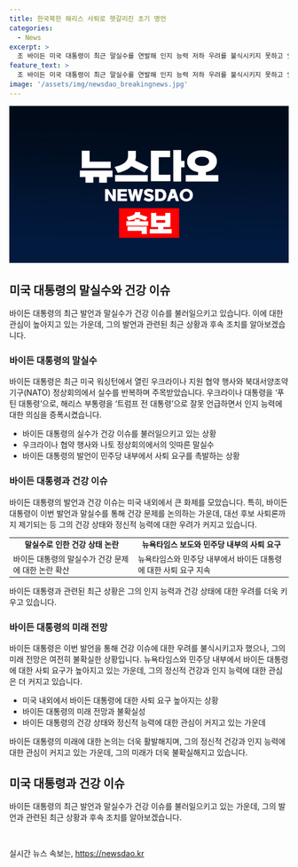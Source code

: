 ```yaml
---
title: 한국북한 해리스 사퇴로 헷갈리진 초기 명언
categories:
  - News
excerpt: >
  조 바이든 미국 대통령이 최근 말실수를 연발해 인지 능력 저하 우려를 불식시키지 못하고 있다. 미국 대통령으로서의 업무수행 능력이 의문을 던지며 대선 후보 사퇴를 촉구하는 목소리가 나오고 있다. 바이든 대통령은 기자회견과 행사에서 여러 차례 지명을 혼동하며 논란을 빚었고, 민주당 의원들과 후원자들 사이에서 사퇴 요구가 확산되고 있다. 이에 대한 트럼프 전 대통령의 비난과 해리스 부통령의 지지율 상승 등이 주목받고 있다. 또한, 바이든 대통령의 건강 상태와 인지력에 대한 우려가 높아지고 있는 추세이다.
feature_text: >
  조 바이든 미국 대통령이 최근 말실수를 연발해 인지 능력 저하 우려를 불식시키지 못하고 있다. 미국 대통령으로서의 업무수행 능력이 의문을 던지며 대선 후보 사퇴를 촉구하는 목소리가 나오고 있다. 바이든 대통령은 기자회견과 행사에서 여러 차례 지명을 혼동하며 논란을 빚었고, 민주당 의원들과 후원자들 사이에서 사퇴 요구가 확산되고 있다. 이에 대한 트럼프 전 대통령의 비난과 해리스 부통령의 지지율 상승 등이 주목받고 있다. 또한, 바이든 대통령의 건강 상태와 인지력에 대한 우려가 높아지고 있는 추세이다.
image: '/assets/img/newsdao_breakingnews.jpg'
---
```


<p><img src="/assets/img/newsdao_breakingnews.jpg" alt="pcversion 속보" /></p>

<h2 data-ke-size="size26">미국 대통령의 말실수와 건강 이슈</h2>

<p data-ke-size="size16">바이든 대통령의 최근 발언과 말실수가 건강 이슈를 불러일으키고 있습니다. 이에 대한 관심이 높아지고 있는 가운데, 그의 발언과 관련된 최근 상황과 후속 조치를 알아보겠습니다.</p>

<h3 data-ke-size="size24">바이든 대통령의 말실수</h3>

<p data-ke-size="size16">바이든 대통령은 최근 미국 워싱턴에서 열린 우크라이나 지원 협약 행사와 북대서양조약기구(NATO) 정상회의에서 실수를 반복하며 주목받았습니다. 우크라이나 대통령을 ‘푸틴 대통령’으로, 해리스 부통령을 ‘트럼프 전 대통령’으로 잘못 언급하면서 인지 능력에 대한 의심을 증폭시켰습니다.</p>

<ul>
  <li>바이든 대통령의 실수가 건강 이슈를 불러일으키고 있는 상황</li>
  <li>우크라이나 협약 행사와 나토 정상회의에서의 잇따른 말실수</li>
  <li>바이든 대통령의 발언이 민주당 내부에서 사퇴 요구를 촉발하는 상황</li>
</ul>

<h3 data-ke-size="size24">바이든 대통령과 건강 이슈</h3>

<p data-ke-size="size16">바이든 대통령의 발언과 건강 이슈는 미국 내외에서 큰 화제를 모았습니다. 특히, 바이든 대통령이 이번 발언과 말실수를 통해 건강 문제를 논의하는 가운데, 대선 후보 사퇴론까지 제기되는 등 그의 건강 상태와 정신적 능력에 대한 우려가 커지고 있습니다.</p>

<table>
  <tr>
    <td style="text-align: center; height: 17px;"><b>말실수로 인한 건강 상태 논란</b></td>
    <td style="text-align: center; height: 17px;"><b>뉴욕타임스 보도와 민주당 내부의 사퇴 요구</b></td>
  </tr>
  <tr>
    <td data-ke-size="size16">바이든 대통령의 말실수가 건강 문제에 대한 논란 확산</td>
    <td data-ke-size="size16">뉴욕타임스와 민주당 내부에서 바이든 대통령에 대한 사퇴 요구 지속</td>
  </tr>
</table>

<p data-ke-size="size16">바이든 대통령과 관련된 최근 상황은 그의 인지 능력과 건강 상태에 대한 우려를 더욱 키우고 있습니다. </p>

<h3 data-ke-size="size24">바이든 대통령의 미래 전망</h3>

<p data-ke-size="size16">바이든 대통령은 이번 발언을 통해 건강 이슈에 대한 우려를 불식시키고자 했으나, 그의 미래 전망은 여전히 불확실한 상황입니다. 뉴욕타임스와 민주당 내부에서 바이든 대통령에 대한 사퇴 요구가 높아지고 있는 가운데, 그의 정신적 건강과 인지 능력에 대한 관심은 더 커지고 있습니다.</p>

<ul>
  <li>미국 내외에서 바이든 대통령에 대한 사퇴 요구 높아지는 상황</li>
  <li>바이든 대통령의 미래 전망과 불확실성</li>
  <li>바이든 대통령의 건강 상태와 정신적 능력에 대한 관심이 커지고 있는 가운데</li>
</ul>

<p data-ke-size="size16">바이든 대통령의 미래에 대한 논의는 더욱 활발해지며, 그의 정신적 건강과 인지 능력에 대한 관심이 커지고 있는 가운데, 그의 미래가 더욱 불확실해지고 있습니다.</p>

<h2 data-ke-size="size26">미국 대통령과 건강 이슈</h2>

<p data-ke-size="size16">바이든 대통령의 최근 발언과 말실수가 건강 이슈를 불러일으키고 있는 가운데, 그의 발언과 관련된 최근 상황과 후속 조치를 알아보겠습니다.</p>

<p data-ke-size="size16">&nbsp;</p>
실시간 뉴스 속보는, <a href="https://newsdao.kr" rel="dofollow">https://newsdao.kr</a>


